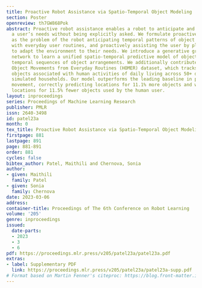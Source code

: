 ```yaml
---
title: Proactive Robot Assistance via Spatio-Temporal Object Modeling
section: Poster
openreview: th7GW868Pok
abstract: Proactive robot assistance enables a robot to anticipate and provide for
  a user’s needs without being explicitly asked. We formulate proactive assistance
  as the problem of the robot anticipating temporal patterns of object movements associated
  with everyday user routines, and proactively assisting the user by placing objects
  to adapt the environment to their needs. We introduce a generative graph neural
  network to learn a unified spatio-temporal predictive model of object dynamics from
  temporal sequences of object arrangements. We additionally contribute the Household
  Object Movements from Everyday Routines (HOMER) dataset, which tracks household
  objects associated with human activities of daily living across 50+ days for five
  simulated households. Our model outperforms the leading baseline in predicting object
  movement, correctly predicting locations for 11.1% more objects and wrongly predicting
  locations for 11.5% fewer objects used by the human user.
layout: inproceedings
series: Proceedings of Machine Learning Research
publisher: PMLR
issn: 2640-3498
id: patel23a
month: 0
tex_title: Proactive Robot Assistance via Spatio-Temporal Object Modeling
firstpage: 881
lastpage: 891
page: 881-891
order: 881
cycles: false
bibtex_author: Patel, Maithili and Chernova, Sonia
author:
- given: Maithili
  family: Patel
- given: Sonia
  family: Chernova
date: 2023-03-06
address:
container-title: Proceedings of The 6th Conference on Robot Learning
volume: '205'
genre: inproceedings
issued:
  date-parts:
  - 2023
  - 3
  - 6
pdf: https://proceedings.mlr.press/v205/patel23a/patel23a.pdf
extras:
- label: Supplementary PDF
  link: https://proceedings.mlr.press/v205/patel23a/patel23a-supp.pdf
# Format based on Martin Fenner's citeproc: https://blog.front-matter.io/posts/citeproc-yaml-for-bibliographies/
---
```

